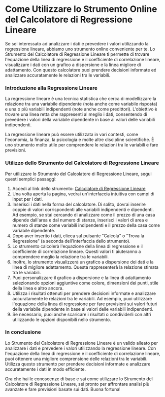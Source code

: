 Come Utilizzare lo Strumento Online del Calcolatore di Regressione Lineare
==========================================================================

Se sei interessato ad analizzare i dati e prevedere i valori utilizzando la regressione lineare, abbiamo uno strumento online conveniente per te. Lo Strumento del Calcolatore di Regressione Lineare ti permette di trovare l'equazione della linea di regressione e il coefficiente di correlazione lineare, visualizzare i dati con un grafico a dispersione e la linea migliore di adattamento. Con questo calcolatore puoi prendere decisioni informate ed analizzare accuratamente le relazioni tra le variabili.

### Introduzione alla Regressione Lineare

La regressione lineare è una tecnica statistica che cerca di modellizzare la relazione tra una variabile dipendente (nota anche come variabile risposta) e una o più variabili indipendenti (note anche come predittori). L'obiettivo è trovare una linea retta che rappresenti al meglio i dati, consentendo di prevedere i valori della variabile dipendente in base ai valori delle variabili indipendenti.

La regressione lineare può essere utilizzata in vari contesti, come l'economia, la finanza, la psicologia e molte altre discipline scientifiche. È uno strumento molto utile per comprendere le relazioni tra le variabili e fare previsioni.

### Utilizzo dello Strumento del Calcolatore di Regressione Lineare

Per utilizzare lo Strumento del Calcolatore di Regressione Lineare, segui questi semplici passaggi:

1. Accedi al link dello strumento: [Calcolatore di Regressione Lineare](https://www.onlinecalculatorsfree.com/it/math/linear-regression-calculator.html)
2. Una volta aperta la pagina, vedrai un'interfaccia intuitiva con campi di input per i dati.
3. Inserisci i dati nella forma del calcolatore. Di solito, dovrai inserire coppie di valori corrispondenti alle variabili indipendenti e dipendenti. Ad esempio, se stai cercando di analizzare come il prezzo di una casa dipende dall'area e dal numero di stanze, inserisci i valori di area e numero di stanze come variabili indipendenti e il prezzo della casa come variabile dipendente.
4. Dopo aver inserito i dati, clicca sul pulsante "Calcola" o "Trova la Regressione" (a seconda dell'interfaccia dello strumento).
5. Lo strumento calcolerà l'equazione della linea di regressione e il coefficiente di correlazione lineare. Questi valori ti aiuteranno a comprendere meglio la relazione tra le variabili.
6. Inoltre, lo strumento visualizzerà un grafico a dispersione dei dati e la linea di migliore adattamento. Questa rappresenterà la relazione stimata tra le variabili.
7. Puoi personalizzare il grafico a dispersione e la linea di adattamento selezionando opzioni aggiuntive come colore, dimensioni dei punti, stile della linea e altro ancora.
8. Utilizza i risultati ottenuti per prendere decisioni informate e analizzare accuratamente le relazioni tra le variabili. Ad esempio, puoi utilizzare l'equazione della linea di regressione per fare previsioni sui valori futuri della variabile dipendente in base ai valori delle variabili indipendenti.
9. Se necessario, puoi anche scaricare i risultati o condividerli con altri utilizzando le opzioni disponibili nello strumento.

### In conclusione

Lo Strumento del Calcolatore di Regressione Lineare è un valido alleato per analizzare i dati e prevedere i valori utilizzando la regressione lineare. Con l'equazione della linea di regressione e il coefficiente di correlazione lineare, puoi ottenere una migliore comprensione delle relazioni tra le variabili. Utilizza questo strumento per prendere decisioni informate e analizzare accuratamente i dati in modo efficiente.

Ora che hai le conoscenze di base e sai come utilizzare lo Strumento del Calcolatore di Regressione Lineare, sei pronto per affrontare analisi più avanzate e fare previsioni basate sui dati. Buona fortuna!